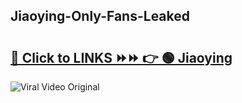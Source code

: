 
 ## Jiaoying-Only-Fans-Leaked

# <h2><a href="https://clipsfans.com/Jiaoying&ref=git">🔗 Click to LINKS ⏩⏩ 👉 🟢 Jiaoying </a></h2>

<a href="https://clipsfans.com/Jiaoying&ref=git" rel="nofollow" data-target="animated-image.originalLink"><img src="https://i.ibb.co.com/xMMVF88/686577567.gif" alt="Viral Video Original" style="max-width: 100%; display: inline-block;" data-target="animated-image.originalImage"></a>
